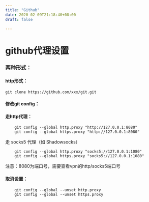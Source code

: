 ```yaml
---
title: "Github"
date: 2020-02-09T21:18:40+08:00
draft: false

---
```

# github代理设置

### 两种形式： 
#### http形式：
`git clone https://github.com/xxx/git.git`


#### 修改git config：
#### 走http代理：
```
    git config --global http.proxy "http://127.0.0.1:8080" 
    git config --global https.proxy "http://127.0.0.1:8080"
```
走 socks5 代理（如 Shadowsocks）
```
    git config --global http.proxy "socks5://127.0.0.1:1080"
    git config --global https.proxy "socks5://127.0.0.1:1080"
```
注意：8080为端口号，需要查看vpn的http/socks5端口号

#### 取消设置：
```
    git config --global --unset http.proxy
    git config --global --unset https.proxy

